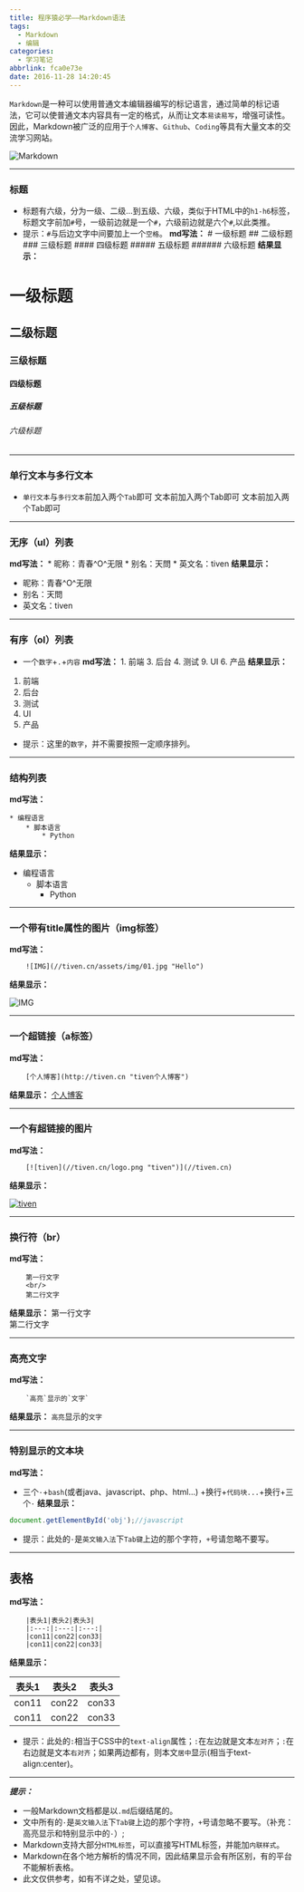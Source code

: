```yaml
---
title: 程序猿必学——Markdown语法
tags:
  - Markdown
  - 编辑
categories:
  - 学习笔记
abbrlink: fca0e73e
date: 2016-11-28 14:20:45
---
```

`Markdown`是一种可以使用普通文本编辑器编写的标记语言，通过简单的标记语法，它可以使普通文本内容具有一定的格式，从而让文本`易读易写`，增强可读性。
因此，Markdown被广泛的应用于`个人博客`、`Github`、`Coding`等具有大量文本的交流学习网站。

![Markdown](//tiven.cn/assets/img/img-md.png)

<!--more-->

---
### 标题
* 标题有六级，分为一级、二级...到五级、六级，类似于HTML中的`h1-h6`标签，标题文字前加`#`号，一级前边就是一个`#`，六级前边就是六个`#`,以此类推。
* 提示：`#`与后边文字中间要加上一个`空格`。
**md写法：**
        # 一级标题
        ## 二级标题
        ### 三级标题
        #### 四级标题
        ##### 五级标题
        ###### 六级标题
**结果显示：**
# 一级标题
## 二级标题
### 三级标题
#### 四级标题
##### 五级标题
###### 六级标题
--------
### 单行文本与多行文本
* `单行文本`与`多行文本`前加入两个`Tab`即可
        文本前加入两个Tab即可
        文本前加入两个Tab即可
---
### 无序（ul）列表
**md写法：**
        * 昵称：青春^O^无限
        * 别名：天問
        * 英文名：tiven
**结果显示：**
* 昵称：青春^O^无限
* 别名：天問
* 英文名：tiven
----
### 有序（ol）列表
* 一个`数字`+`.`+`内容`
**md写法：**
        1. 前端
        3. 后台
        4. 测试
        9. UI
        6. 产品
**结果显示：**
1. 前端
3. 后台
4. 测试
9. UI
6. 产品
* 提示：这里的`数字`，并不需要按照一定顺序排列。

------
### 结构列表
**md写法：**

    * 编程语言
        * 脚本语言
            * Python
**结果显示：**
* 编程语言
    * 脚本语言
        * Python
---
### 一个带有title属性的图片（img标签）
**md写法：**

        ![IMG](//tiven.cn/assets/img/01.jpg "Hello")
**结果显示：**

![IMG](//tiven.cn/assets/img/05.jpg "Hello")

---
### 一个超链接（a标签）
**md写法：**

        [个人博客](http://tiven.cn "tiven个人博客")
**结果显示：**
[个人博客](//tiven.cn "tiven个人博客")

---

### 一个有超链接的图片
**md写法：**

        [![tiven](//tiven.cn/logo.png "tiven")](//tiven.cn)
**结果显示：**

[![tiven](//tiven.cn/logo.png "tiven")](//tiven.cn)

---
### 换行符（br）
**md写法：**

        第一行文字
        <br/>
        第二行文字
**结果显示：**
第一行文字
<br/>
第二行文字

---
### 高亮文字
**md写法：**

        `高亮`显示的`文字`
**结果显示：**
`高亮`显示的`文字`

---
### 特别显示的文本块
**md写法：**
* 三个`·`+`bash`(或者java、javascript、php、html...) +换行+`代码块...`+换行+三个`·`
**结果显示：**
```javascript
document.getElementById('obj');//javascript
```
* 提示：此处的`·`是`英文输入法`下`Tab键`上边的那个字符，`+`号请忽略不要写。
----

## 表格
**md写法：**

        |表头1|表头2|表头3|
        |:---:|:---:|:---:|
        |con11|con22|con33|
        |con11|con22|con33|
**结果显示：**

|表头1|表头2|表头3|
|:---:|:---:|:---:|
|con11|con22|con33|
|con11|con22|con33|
* 提示：此处的`:`相当于CSS中的`text-align`属性；`:`在左边就是文本`左对齐`；`:`在右边就是文本`右对齐`；如果两边都有，则本文`居中`显示(相当于text-align:center)。

---
***提示：***
* 一般Markdown文档都是以`.md`后缀结尾的。
* 文中所有的`·`是`英文输入法`下`Tab键`上边的那个字符，`+`号请忽略不要写。（补充：高亮显示和特别显示中的`·`）;
* Markdown支持大部分`HTML标签`，可以直接写HTML标签，并能加`内联样式`。
* Markdown在各个地方解析的情况不同，因此结果显示会有所区别，有的平台不能解析表格。
* 此文仅供参考，如有不详之处，望见谅。


